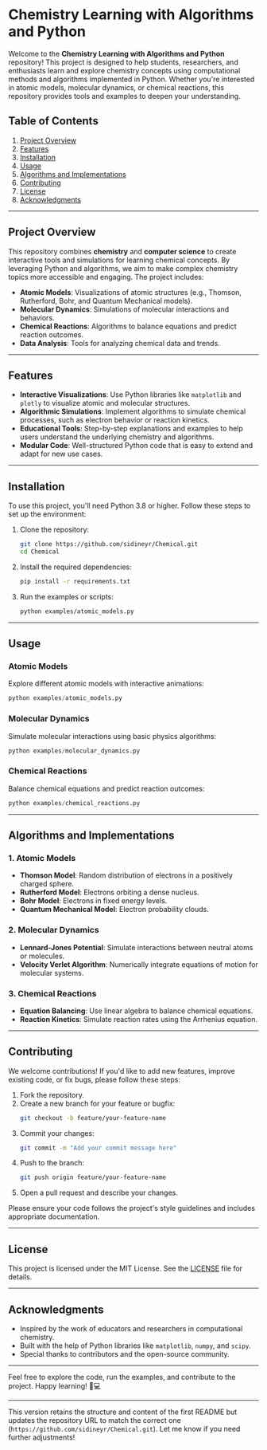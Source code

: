 # Chemistry Learning with Algorithms and Python

Welcome to the **Chemistry Learning with Algorithms and Python** repository! This project is designed to help students, researchers, and enthusiasts learn and explore chemistry concepts using computational methods and algorithms implemented in Python. Whether you're interested in atomic models, molecular dynamics, or chemical reactions, this repository provides tools and examples to deepen your understanding.

## Table of Contents
1. [Project Overview](#project-overview)
2. [Features](#features)
3. [Installation](#installation)
4. [Usage](#usage)
5. [Algorithms and Implementations](#algorithms-and-implementations)
6. [Contributing](#contributing)
7. [License](#license)
8. [Acknowledgments](#acknowledgments)

---

## Project Overview

This repository combines **chemistry** and **computer science** to create interactive tools and simulations for learning chemical concepts. By leveraging Python and algorithms, we aim to make complex chemistry topics more accessible and engaging. The project includes:

- **Atomic Models**: Visualizations of atomic structures (e.g., Thomson, Rutherford, Bohr, and Quantum Mechanical models).
- **Molecular Dynamics**: Simulations of molecular interactions and behaviors.
- **Chemical Reactions**: Algorithms to balance equations and predict reaction outcomes.
- **Data Analysis**: Tools for analyzing chemical data and trends.

---

## Features

- **Interactive Visualizations**: Use Python libraries like `matplotlib` and `plotly` to visualize atomic and molecular structures.
- **Algorithmic Simulations**: Implement algorithms to simulate chemical processes, such as electron behavior or reaction kinetics.
- **Educational Tools**: Step-by-step explanations and examples to help users understand the underlying chemistry and algorithms.
- **Modular Code**: Well-structured Python code that is easy to extend and adapt for new use cases.

---

## Installation

To use this project, you'll need Python 3.8 or higher. Follow these steps to set up the environment:

1. Clone the repository:
   ```bash
   git clone https://github.com/sidineyr/Chemical.git
   cd Chemical
   ```

2. Install the required dependencies:
   ```bash
   pip install -r requirements.txt
   ```

3. Run the examples or scripts:
   ```bash
   python examples/atomic_models.py
   ```

---

## Usage

### Atomic Models
Explore different atomic models with interactive animations:
```python
python examples/atomic_models.py
```

### Molecular Dynamics
Simulate molecular interactions using basic physics algorithms:
```python
python examples/molecular_dynamics.py
```

### Chemical Reactions
Balance chemical equations and predict reaction outcomes:
```python
python examples/chemical_reactions.py
```

---

## Algorithms and Implementations

### 1. **Atomic Models**
- **Thomson Model**: Random distribution of electrons in a positively charged sphere.
- **Rutherford Model**: Electrons orbiting a dense nucleus.
- **Bohr Model**: Electrons in fixed energy levels.
- **Quantum Mechanical Model**: Electron probability clouds.

### 2. **Molecular Dynamics**
- **Lennard-Jones Potential**: Simulate interactions between neutral atoms or molecules.
- **Velocity Verlet Algorithm**: Numerically integrate equations of motion for molecular systems.

### 3. **Chemical Reactions**
- **Equation Balancing**: Use linear algebra to balance chemical equations.
- **Reaction Kinetics**: Simulate reaction rates using the Arrhenius equation.

---

## Contributing

We welcome contributions! If you'd like to add new features, improve existing code, or fix bugs, please follow these steps:

1. Fork the repository.
2. Create a new branch for your feature or bugfix:
   ```bash
   git checkout -b feature/your-feature-name
   ```
3. Commit your changes:
   ```bash
   git commit -m "Add your commit message here"
   ```
4. Push to the branch:
   ```bash
   git push origin feature/your-feature-name
   ```
5. Open a pull request and describe your changes.

Please ensure your code follows the project's style guidelines and includes appropriate documentation.

---

## License

This project is licensed under the MIT License. See the [LICENSE](LICENSE) file for details.

---

## Acknowledgments

- Inspired by the work of educators and researchers in computational chemistry.
- Built with the help of Python libraries like `matplotlib`, `numpy`, and `scipy`.
- Special thanks to contributors and the open-source community.

---

Feel free to explore the code, run the examples, and contribute to the project. Happy learning! 🧪💻

---

This version retains the structure and content of the first README but updates the repository URL to match the correct one (`https://github.com/sidineyr/Chemical.git`). Let me know if you need further adjustments!
